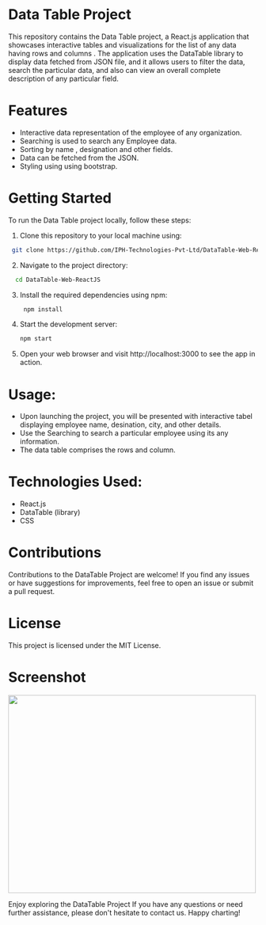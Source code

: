 # Data Table Project

This repository contains the Data Table project, a React.js application that showcases interactive tables and visualizations for the list of any data having rows and columns . The application uses the DataTable library to display data fetched from JSON file, and it allows users to filter the data, search the particular data, and also can view an overall complete description of any particular field.

# Features
- Interactive data representation of the employee of any organization.
- Searching is used to search any Employee data.
- Sorting by name , designation and other fields.
- Data can be fetched from the JSON.
- Styling using using bootstrap.

# Getting Started
To run the Data Table project locally, follow these steps:

1. Clone this repository to your local machine using:
  
  ```bash
   git clone https://github.com/IPH-Technologies-Pvt-Ltd/DataTable-Web-ReactJS.git
```
2. Navigate to the project directory:

 ```bash
   cd DataTable-Web-ReactJS
```
3. Install the required dependencies using npm:

    ```bash
     npm install
   ```
4. Start the development server:

   ```bash
   npm start
   ```
5. Open your web browser and visit http://localhost:3000 to see the app in action.

# Usage:
- Upon launching the project, you will be presented with interactive tabel displaying employee name, desination, city, and other details.
- Use the Searching to search a particular employee using its any information.
- The data table comprises the rows and column.

# Technologies Used:
- React.js
- DataTable (library)
- CSS


# Contributions
Contributions to the DataTable Project are welcome! If you find any issues or have suggestions for improvements, feel free to open an issue or submit a pull request.

# License
This project is licensed under the MIT License.

# Screenshot
<img src="https://github.com/IPH-Technologies-Pvt-Ltd/DataTable-Web-ReactJS/blob/main/demo.gif" 
     width="500" 
     height="400" />





Enjoy exploring the DataTable Project If you have any questions or need further assistance, please don't hesitate to contact us. Happy charting!
